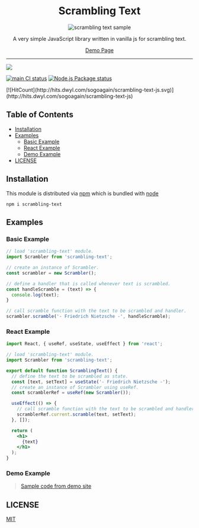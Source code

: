 <div align="center">
<h1>Scrambling Text</h1>

<img
  alt="scrambling text sample"
  src="https://raw.githubusercontent.com/sogoagain/scrambling-text-js/master/sample.gif"
/>

<p>A very simple JavaScript library written in vanilla js for scrambling text.</p>
<a href="https://sogoagain.github.io/scrambling-text-js/index.html">Demo Page<a>

<br />
</div>

<hr />

<p>
  <a href="https://nodei.co/npm/scrambling-text/"><img src="https://nodei.co/npm/scrambling-text.png?downloads=true&downloadRank=true&stars=true"></a>
</p>
<p>
  <a href="https://github.com/sogoagain/scrambling-text-js/actions?query=workflow%3A%22main+CI%22"><img alt="main CI status" src="https://github.com/sogoagain/scrambling-text-js/workflows/main%20CI/badge.svg"></a>
  <a href="https://github.com/sogoagain/scrambling-text-js/actions?query=workflow%3A%22Node.js+Package%22"><img alt="Node.js Package status" src="https://github.com/sogoagain/scrambling-text-js/workflows/Node.js%20Package/badge.svg"></a>
</p>
[![HitCount](http://hits.dwyl.com/sogoagain/scrambling-text-js.svg)](http://hits.dwyl.com/sogoagain/scrambling-text-js)

## Table of Contents

- [Installation](#installation)
- [Examples](#examples)
  - [Basic Example](#basic-example)
  - [React Example](#react-example)
  - [Demo Example](#demo-examples)
- [LICENSE](#license)

## Installation

This module is distributed via [npm](https://www.npmjs.com/) which is bundled with [node](https://nodejs.org)

```
npm i scrambling-text
```

## Examples

### Basic Example

```javascript
// load 'scrambling-text' module.
import Scrambler from 'scrambling-text';

// create an instance of Scrambler.
const scrambler = new Scrambler();

// define a handler that is called whenever text is scrambled.
const handleScramble = (text) => {
  console.log(text);
}

// call scramble function with the text to be scrambled and handler.
scrambler.scramble('- Friedrich Nietzsche -', handleScramble);
```

### React Example

```jsx
import React, { useRef, useState, useEffect } from 'react';

// load 'scrambling-text' module.
import Scrambler from 'scrambling-text';

export default function ScramblingText() {
  // define the text to be scrambled as state.
  const [text, setText] = useState('- Friedrich Nietzsche -');
  // create an instance of Scrambler using useRef.
  const scramblerRef = useRef(new Scrambler());

  useEffect(() => {
    // call scramble function with the text to be scrambled and handler.
    scramblerRef.current.scramble(text, setText);
  }, []);

  return (
    <h1>
      {text}
    </h1>
  );
}
```

### Demo Example

> [Sample code from demo site](https://github.com/sogoagain/scrambling-text-js/tree/master/examples)

## LICENSE

[MIT](https://github.com/sogoagain/scrambling-text-js/blob/master/LICENSE)
